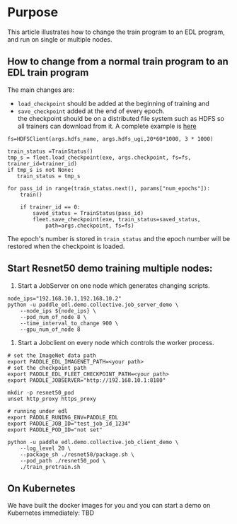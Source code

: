 # Purpose
This article illustrates how to change the train program to an EDL program, and run on single or multiple nodes.


## How to change from a normal train program to an EDL train program
The main changes are:

- `load_checkpoint`  should be added at the beginning of training and
- `save_checkpoint` added at the end of every epoch.  
   the checkpoint should be on a distributed file system such as HDFS so all trainers can download from it. A complete example is [here](https://github.com/elasticdeeplearning/edl/tree/develop/example/collective/resnet50)

```
fs=HDFSClient(args.hdfs_name, args.hdfs_ugi,20*60*1000, 3 * 1000)

train_status =TrainStatus()
tmp_s = fleet.load_checkpoint(exe, args.checkpoint, fs=fs, trainer_id=trainer_id)
if tmp_s is not None:
   train_status = tmp_s

for pass_id in range(train_status.next(), params["num_epochs"]):
    train()

    if trainer_id == 0:
        saved_status = TrainStatus(pass_id)  
        fleet.save_checkpoint(exe, train_status=saved_status,
            path=args.checkpoint, fs=fs)
```

The epoch's number is stored in `train_status` and the epoch number will be restored when the checkpoint is loaded.

## Start Resnet50 demo training multiple nodes:

1. Start a JobServer on one node which generates changing scripts.

```
node_ips="192.168.10.1,192.168.10.2"
python -u paddle_edl.demo.collective.job_server_demo \
    --node_ips ${node_ips} \
    --pod_num_of_node 8 \
    --time_interval_to_change 900 \
    --gpu_num_of_node 8
```

1. Start a Jobclient on every node which controls the worker process.

```
# set the ImageNet data path
export PADDLE_EDL_IMAGENET_PATH=<your path>
# set the checkpoint path
export PADDLE_EDL_FLEET_CHECKPOINT_PATH=<your path>
export PADDLE_JOBSERVER="http://192.168.10.1:8180"

mkdir -p resnet50_pod
unset http_proxy https_proxy

# running under edl
export PADDLE_RUNING_ENV=PADDLE_EDL
export PADDLE_JOB_ID="test_job_id_1234"
export PADDLE_POD_ID="not set"

python -u paddle_edl.demo.collective.job_client_demo \
    --log_level 20 \
    --package_sh ./resnet50/package.sh \
    --pod_path ./resnet50_pod \
    ./train_pretrain.sh
```


## On Kubernetes

We have built the docker images for you and you can start a demo on Kubernetes immediately:
TBD
